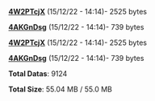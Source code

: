 [**4W2PTcjX**](/data/4W2PTcjX.txt) (15/12/22 - 14:14)- 2525 bytes

[**4AKGnDsg**](/data/4AKGnDsg.txt) (15/12/22 - 14:14)- 739 bytes

[**4W2PTcjX**](/data/4W2PTcjX.txt) (15/12/22 - 14:14)- 2525 bytes

[**4AKGnDsg**](/data/4AKGnDsg.txt) (15/12/22 - 14:14)- 739 bytes

**Total Datas**: 9124

**Total Size**: 55.04 MB / 55.0 MB